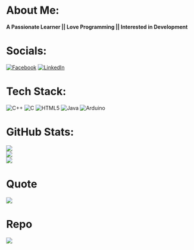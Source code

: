 # About Me:
<strong> A Passionate Learner || Love Programming || Interested in Development </strong>
# Socials:
[![Facebook](https://img.shields.io/badge/Facebook-%231877F2.svg?logo=Facebook&logoColor=white)](https://facebook.com/iamaraf.fb) [![LinkedIn](https://img.shields.io/badge/LinkedIn-%230077B5.svg?logo=linkedin&logoColor=white)](https://linkedin.com/in/iamaraf) 
# Tech Stack:
![C++](https://img.shields.io/badge/c++-%2300599C.svg?style=flat&logo=c%2B%2B&logoColor=white) ![C](https://img.shields.io/badge/c-%2300599C.svg?style=flat&logo=c&logoColor=white) ![HTML5](https://img.shields.io/badge/html5-%23E34F26.svg?style=flat&logo=html5&logoColor=white) ![Java](https://img.shields.io/badge/java-%23ED8B00.svg?style=flat&logo=openjdk&logoColor=white) ![Arduino](https://img.shields.io/badge/-Arduino-00979D?style=flat&logo=Arduino&logoColor=white)
# GitHub Stats:
![](https://github-readme-stats.vercel.app/api?username=iamaraf-git&theme=blue-green&hide_border=true&include_all_commits=true&count_private=false)<br/>
![](https://github-readme-streak-stats.herokuapp.com/?user=iamaraf-git&theme=blue-green&hide_border=true)<br/>
![](https://github-readme-stats.vercel.app/api/top-langs/?username=iamaraf-git&theme=blue-green&hide_border=true&include_all_commits=true&count_private=false&layout=compact)

# Quote
![](https://quotes-github-readme.vercel.app/api?type=horizontal&theme=tokyonight)

# Repo
![](https://github-contributor-stats.vercel.app/api?username=iamaraf-git&limit=5&theme=tokyonight&combine_all_yearly_contributions=true)
